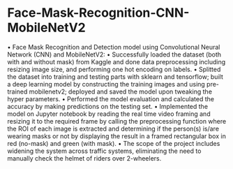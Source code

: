 # Face-Mask-Recognition-CNN-MobileNetV2

• Face Mask Recognition and Detection model using Convolutional Neural Network (CNN) and MobileNetV2:
• Successfully loaded the dataset (both with and without mask) from Kaggle and done data preprocessing including resizing
image size, and performing one hot encoding on labels.
• Splitted the dataset into training and testing parts with sklearn and tensorflow; built a deep learning model by constructing
the training images and using pre-trained mobilenetv2; deployed and saved the model upon tweaking the hyper parameters.
• Performed the model evaluation and calculated the accuracy by making predictions on the testing set.
• Implemented the model on Jupyter notebook by reading the real time video framing and resizing it to the required frame
by calling the preprocessing function where the ROI of each image is extracted and determining if the person(s) is/are wearing
masks or not by displaying the result in a framed rectangular box in red (no-mask) and green (with mask).
• The scope of the project includes widening the system across traffic systems, eliminating the need to manually check the
helmet of riders over 2-wheelers.
